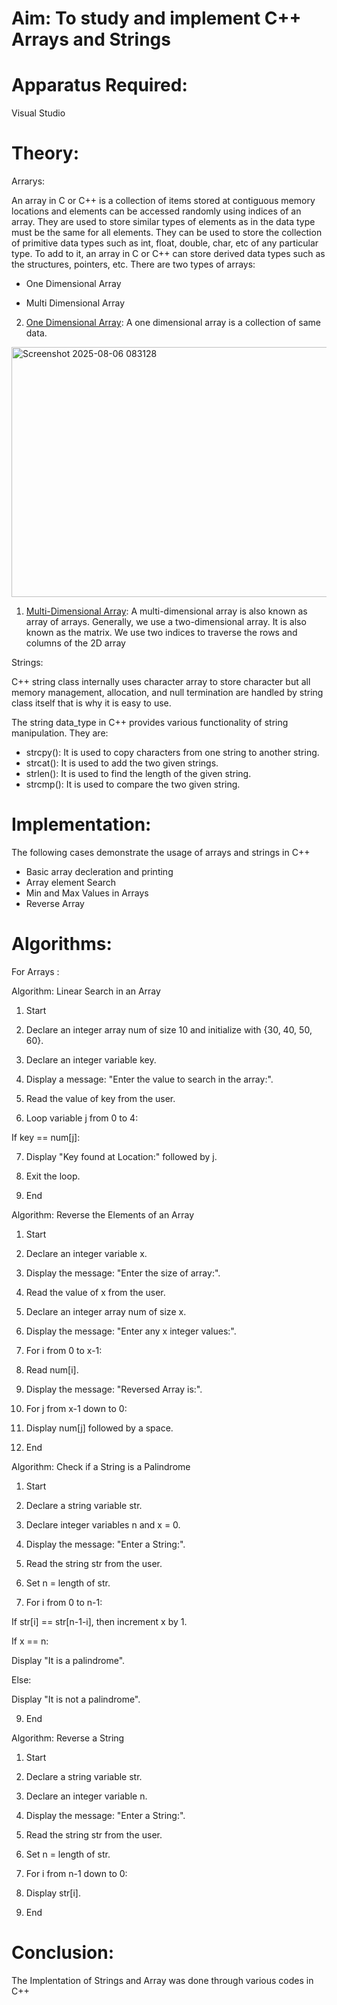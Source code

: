 # Aim: To study and implement C++ Arrays and Strings
# Apparatus Required:
Visual Studio

# Theory:

Arrarys:

An array in C or C++ is a collection of items stored at contiguous memory locations and elements can be accessed randomly using indices of an array. They are used to store similar types of elements as in the data type must be the same for all elements. They can be used to store the collection of primitive data types such as int, float, double, char, etc of any particular type. To add to it, an array in C or C++ can store derived data types such as the structures, pointers, etc. There are two types of arrays:

+ One Dimensional Array
  
+ Multi Dimensional Array

2. <ins>One Dimensional Array</ins>: A one dimensional array is a collection of same data.

<img width="800" height="400" alt="Screenshot 2025-08-06 083128" src="https://github.com/user-attachments/assets/66e5d96f-f8d1-41a0-be93-f260f123d047" />

1. <ins>Multi-Dimensional Array</ins>: A multi-dimensional array is also known as array of arrays. Generally, we use a two-dimensional array. It is also known as the matrix. We use two indices to traverse the rows and columns of the 2D array

Strings:

C++ string class internally uses character array to store character but all memory management, allocation, and null termination are handled by string class itself that is why it is easy to use.

The string data_type in C++ provides various functionality of string manipulation. They are:

+ strcpy(): It is used to copy characters from one string to another string.
+ strcat(): It is used to add the two given strings.
+ strlen(): It is used to find the length of the given string.
+ strcmp(): It is used to compare the two given string.

# Implementation:
The following cases demonstrate the usage of arrays and strings in C++
+ Basic array decleration and printing
+ Array element Search
+ Min and Max Values in Arrays
+ Reverse Array

# Algorithms:

For Arrays :

Algorithm: Linear Search in an Array

1. Start

2. Declare an integer array num of size 10 and initialize with {30, 40, 50, 60}.

3. Declare an integer variable key.

4. Display a message: "Enter the value to search in the array:".

5. Read the value of key from the user.

6. Loop variable j from 0 to 4:

If key == num[j]:

7. Display "Key found at Location:" followed by j.

8. Exit the loop.

9. End


Algorithm: Reverse the Elements of an Array

1. Start

2. Declare an integer variable x.

3. Display the message: "Enter the size of array:".

4. Read the value of x from the user.

5. Declare an integer array num of size x.

6. Display the message: "Enter any x integer values:".

7. For i from 0 to x-1:

8. Read num[i].

9. Display the message: "Reversed Array is:".

10. For j from x-1 down to 0:

11. Display num[j] followed by a space.

12. End


Algorithm: Check if a String is a Palindrome

1. Start

2. Declare a string variable str.

3. Declare integer variables n and x = 0.

4. Display the message: "Enter a String:".

5. Read the string str from the user.

6. Set n = length of str.

7. For i from 0 to n-1:

If str[i] == str[n-1-i], then increment x by 1.

If x == n:

 Display "It is a palindrome".

Else:

Display "It is not a palindrome".

9. End


Algorithm: Reverse a String

1. Start

2. Declare a string variable str.

3. Declare an integer variable n.

4. Display the message: "Enter a String:".

5. Read the string str from the user.

6. Set n = length of str.

7. For i from n-1 down to 0:

8. Display str[i].

9. End


# Conclusion:
The Implentation of Strings and Array was done through various codes in C++
